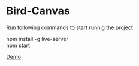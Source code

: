 # Bird-Canvas

Run following commands to start runnig the project

npm install -g live-server <br>
npm start

[Demo](https://techforumist.github.io/bird-canvas/public/)

